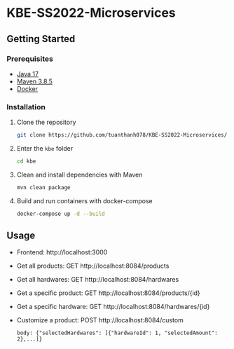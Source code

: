 # KBE-SS2022-Microservices

## Getting Started

### Prerequisites

* [Java 17](https://www.oracle.com/java/technologies/javase/jdk17-archive-downloads.html)
* [Maven 3.8.5](https://maven.apache.org/download.cgi)
* [Docker](https://www.docker.com/get-started/)

### Installation

1. Clone the repository
   ```sh
   git clone https://github.com/tuanthanh078/KBE-SS2022-Microservices/
   ```
2. Enter the `kbe` folder
   ```sh
   cd kbe
   ```
3. Clean and install dependencies with Maven
   ```sh
   mvn clean package
   ```
4. Build and run containers with docker-compose
   ```sh
   docker-compose up -d --build
   ```
   
## Usage

* Frontend: http://localhost:3000
* Get all products: GET http://localhost:8084/products
* Get all hardwares: GET http://localhost:8084/hardwares
* Get a specific product: GET http://localhost:8084/products/{id}
* Get a specific hardware: GET http://localhost:8084/hardwares/{id}
* Customize a product: POST http://localhost:8084/custom 
    
    `body: {"selectedHardwares": [{"hardwareId": 1, "selectedAmount": 2},...]}`
